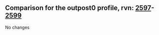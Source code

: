 ## Comparison for the outpost0 profile, rvn: [2597](https://github.com/PRO100KatYT/FortniteProfileRevisions/tree/main/profiles/outpost0/2597%20outpost0.json)-[2599](https://github.com/PRO100KatYT/FortniteProfileRevisions/tree/main/profiles/outpost0/2599%20outpost0.json)

No changes

